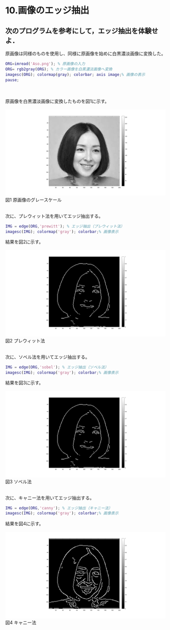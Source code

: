 # 10.画像のエッジ抽出 
## 次のプログラムを参考にして，エッジ抽出を体験せよ．

原画像は同様のものを使用し、同様に原画像を始めに白黒濃淡画像に変換した。
``` m
ORG=imread('Aso.png'); % 原画像の入力
ORG= rgb2gray(ORG); % カラー画像を白黒濃淡画像へ変換
imagesc(ORG); colormap(gray); colorbar; axis image;% 画像の表示
pause;
```
<br /><br />
原画像を白黒濃淡画像に変換したものを図1に示す。
<br /><br />
![原画像](https://github.com/k174r/memorandum/blob/master/matlab/practice/image/kadai10/kadai10_1.jpg)  
図1 原画像のグレースケール
<br /><br />

次に、プレウィット法を用いてエッジ抽出する。
``` m
IMG = edge(ORG,'prewitt'); % エッジ抽出（プレウィット法）
imagesc(IMG); colormap('gray'); colorbar;% 画像表示
```
結果を図2に示す。
<br /><br />
![原画像](https://github.com/k174r/memorandum/blob/master/matlab/practice/image/kadai10/kadai10_2.jpg)  
図2 プレウィット法
<br /><br />

次に、ソベル法を用いてエッジ抽出する。
``` m
IMG = edge(ORG,'sobel'); % エッジ抽出（ソベル法）
imagesc(IMG); colormap('gray'); colorbar;% 画像表示
```
結果を図3に示す。
<br /><br />
![原画像](https://github.com/k174r/memorandum/blob/master/matlab/practice/image/kadai10/kadai10_3.jpg)  
図3 ソベル法
<br /><br />

次に、キャニー法を用いてエッジ抽出する。
``` m
IMG = edge(ORG,'canny'); % エッジ抽出（キャニー法）
imagesc(IMG); colormap('gray'); colorbar;% 画像表示
```
結果を図4に示す。
<br /><br />
![原画像](https://github.com/k174r/memorandum/blob/master/matlab/practice/image/kadai10/kadai10_4.jpg)  
図4 キャニー法
<br /><br />
